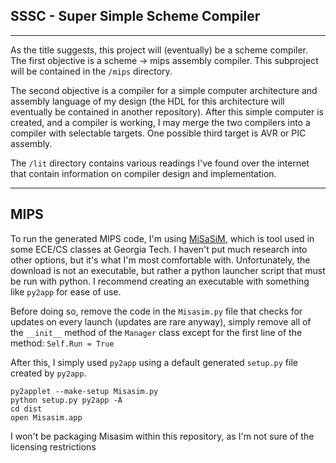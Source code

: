 SSSC - Super Simple Scheme Compiler
---

---
As the title suggests, this project will (eventually) be a scheme compiler. The first objective is a scheme -> mips assembly compiler. This subproject will be contained in the `/mips` directory.

The second objective is a compiler for a simple computer architecture and assembly language of my design (the HDL for this architecture will eventually be contained in another repository). After this simple computer is created, and a compiler is working, I may merge the two compilers into a compiler with selectable targets. One possible third target is AVR or PIC assembly.

The `/lit` directory contains various readings I've found over the internet that contain information on compiler design and implementation.

---
MIPS
--
To run the generated MIPS code, I'm using [MiSaSiM](http://users.ece.gatech.edu/~scotty/misasim/), which is tool used in some ECE/CS classes at Georgia Tech. I haven't put much research into other options, but it's what I'm most comfortable with. Unfortunately, the download is not an executable, but rather a python launcher script that must be run with python. I recommend creating an executable with something like `py2app` for ease of use.

Before doing so, remove the code in the `Misasim.py` file that checks for updates on every launch (updates are rare anyway), simply remove all of the `__init__` method of the `Manager` class except for the first line of the method: `Self.Run = True`

After this, I simply used `py2app` using a default generated `setup.py` file created by `py2app`.

```
py2applet --make-setup Misasim.py
python setup.py py2app -A
cd dist
open Misasim.app
```

I won't be packaging Misasim within this repository, as I'm not sure of the licensing restrictions